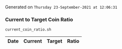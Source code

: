 Generated on `Thursday 23-September-2021 at 12:06:31`

### Current to Target Coin Ratio
`current_coin_ratio.sh`

Date|Current|Target|Ratio
---|---|---|---
